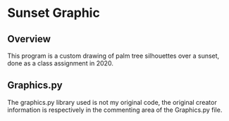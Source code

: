 # Sunset Graphic

## Overview

This program is a custom drawing of palm tree silhouettes over a sunset, done as a class assignment in 2020. 

## Graphics.py 

The graphics.py library used is not my original code, the original creator information is respectively in the commenting area of the Graphics.py file.
